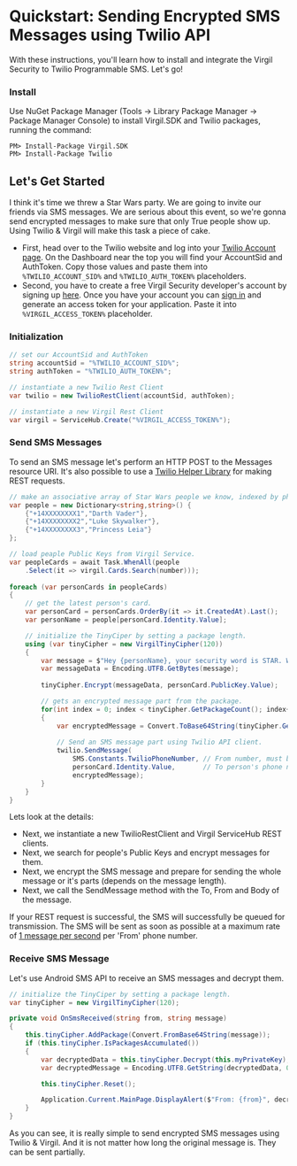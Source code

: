 # Quickstart: Sending Encrypted SMS Messages using Twilio API

With these instructions, you'll learn how to install and integrate the Virgil Security to Twilio Programmable SMS. Let's go!

### Install
 
Use NuGet Package Manager (Tools -> Library Package Manager -> Package Manager Console) to install Virgil.SDK and Twilio packages, running the command:
 
```
PM> Install-Package Virgil.SDK
PM> Install-Package Twilio
```

## Let's Get Started 

I think it's time we threw a Star Wars party. We are going to invite our friends via SMS messages. We are serious about this event, so we're gonna send encrypted messages to make sure that only True people show up. Using Twilio & Virgil will make this task a piece of cake.

- First, head over to the Twilio website and log into your [Twilio Account page](https://www.twilio.com/user/account/). On the Dashboard near the top you will find your AccountSid and AuthToken. Copy those values and paste them into ```%TWILIO_ACCOUNT_SID%``` and ```%TWILIO_AUTH_TOKEN%``` placeholders.
- Second, you have to create a free Virgil Security developer's account by signing up [here](https://developer.virgilsecurity.com/account/signup). Once you have your account you can [sign in](https://developer.virgilsecurity.com/account/signin) and generate an access token for your application. Paste it into  ```%VIRGIL_ACCESS_TOKEN%``` placeholder.

### Initialization
```csharp
// set our AccountSid and AuthToken
string accountSid = "%TWILIO_ACCOUNT_SID%";
string authToken = "%TWILIO_AUTH_TOKEN%";

// instantiate a new Twilio Rest Client
var twilio = new TwilioRestClient(accountSid, authToken);

// instantiate a new Virgil Rest Client
var virgil = ServiceHub.Create("%VIRGIL_ACCESS_TOKEN%");
```

### Send SMS Messages

To send an SMS message let's perform an HTTP POST to the Messages resource URI. It's also possible to use a [Twilio Helper Library](https://www.twilio.com/docs/libraries) for making REST requests.

```csharp
// make an associative array of Star Wars people we know, indexed by phone number
var people = new Dictionary<string,string>() {
    {"+14XXXXXXXX1","Darth Vader"},
    {"+14XXXXXXXX2","Luke Skywalker"},
    {"+14XXXXXXXX3","Princess Leia"}
};

// load peaple Public Keys from Virgil Service.
var peopleCards = await Task.WhenAll(people
    .Select(it => virgil.Cards.Search(number)));
            
foreach (var personCards in peopleCards)
{
    // get the latest person's card.
    var personCard = personCards.OrderBy(it => it.CreatedAt).Last();
    var personName = people[personCard.Identity.Value];

    // initialize the TinyCiper by setting a package length.
    using (var tinyCipher = new VirgilTinyCipher(120))
    {
        var message = $"Hey {personName}, your security word is STAR. We are waiting for you!";
        var messageData = Encoding.UTF8.GetBytes(message);
        
        tinyCipher.Encrypt(messageData, personCard.PublicKey.Value);

        // gets an encrypted message part from the package.
        for(int index = 0; index < tinyCipher.GetPackageCount(); index++)
        {
            var encryptedMessage = Convert.ToBase64String(tinyCipher.GetPackage(index));
            
            // Send an SMS message part using Twilio API client. 
            twilio.SendMessage(
                SMS.Constants.TwilioPhoneNumber, // From number, must be an SMS-enabled Twilio number
                personCard.Identity.Value,       // To person's phone number
                encryptedMessage);
        }
    }
}
```
Lets look at the details:

  - Next, we instantiate a new TwilioRestClient and Virgil ServiceHub REST clients.
  - Next, we search for people's Public Keys and encrypt messages for them.
  - Next, we encrypt the SMS message and prepare for sending the whole message or it's parts (depends on the message length).
  - Next, we call the SendMessage method with the To, From and Body of the message.
  
If your REST request is successful, the SMS will successfully be queued for transmission. The SMS will be sent as soon as possible at a maximum rate of [1 message per second](https://www.twilio.com/faq/sms/) per 'From' phone number.
 
### Receive SMS Message
Let's use Android SMS API to receive an SMS messages and decrypt them.

```csharp
// initialize the TinyCiper by setting a package length.
var tinyCipher = new VirgilTinyCipher(120);

private void OnSmsReceived(string from, string message)
{
    this.tinyCipher.AddPackage(Convert.FromBase64String(message));
    if (this.tinyCipher.IsPackagesAccumulated())
    {
        var decryptedData = this.tinyCipher.Decrypt(this.myPrivateKey);
        var decryptedMessage = Encoding.UTF8.GetString(decryptedData, 0, decryptedData.Length);

        this.tinyCipher.Reset();

        Application.Current.MainPage.DisplayAlert($"From: {from}", decryptedMessage, "Got It");
    }
}
```

As you can see, it is really simple to send encrypted SMS messages using Twilio & Virgil. And it is not matter how long the original message is. They can be sent partially.
